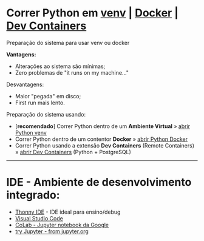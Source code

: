 # Correr Python em [venv](python_venv.md) | [Docker](python_docker.md) | [Dev Containers](python_dev_containers.md)
Preparação do sistema para usar venv ou docker

**Vantagens:**
* Alterações ao sistema são mínimas;
* Zero problemas de "it runs on my machine..."


Desvantagens:
* Maior "pegada" em disco;
* First run mais lento.

Preparação do sistema usando:

* [**recomendado**] Correr Python dentro de um **Ambiente Virtual** » [abrir Python venv](python_venv.md)
* Correr Python dentro de um contentor **Docker** » [abrir Python Docker](python_docker.md)
* Correr Python usando a extensão **Dev Containers** (Remote Containers) » [abrir Dev Containers](python_dev_containers.md) (Python + PostgreSQL)


***

# IDE - Ambiente de desenvolvimento integrado:
* [Thonny IDE](https://thonny.org/) - IDE ideal para ensino/debug
* [Visual Studio Code](https://code.visualstudio.com/download)
* [CoLab - Jupyter notebook da Google](https://colab.research.google.com/)
* [try Jupyter - from jupyter.org](https://jupyter.org/try-jupyter/lab/)

